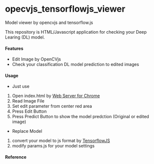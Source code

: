 # opecvjs_tensorflowjs_viewer
Model viewer by opencvjs and tensorflow.js

This repository is HTML/Javascript application for checking your Deep Learing (DL) model.

#### Features

- Edit Image by OpenCVjs 
- Check your classification DL model prediction to edited images


#### Usage
- Just use
 1. Open index.html by [Web Server for Chrome]
 1. Read Image File
 1. Set edit parameter from center red area
 1. Press Edit Button
 1. Press Predict Button to show the model predction (Original or edited image)


- Replace Model 
 1. convert your model to js format by [TensorflowJS]
 1. modify params.js for your model settings



#### Reference
[TensorflowJS]: https://www.tensorflow.org/js/guide/conversion
[Web Server for Chrome]: https://chrome.google.com/webstore/detail/web-server-for-chrome/ofhbbkphhbklhfoeikjpcbhemlocgigb?hl=ja


